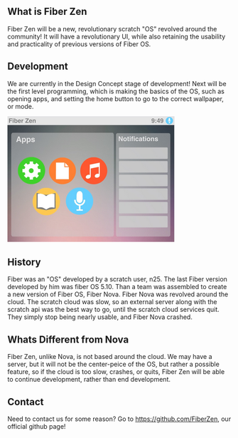 ## What is Fiber Zen
Fiber Zen will be a new, revolutionary scratch "OS" revolved around the community! It will have a revolutionary UI, while also retaining the usability and practicality of previous versions of Fiber OS.

## Development
We are currently in the Design Concept stage of development! Next will be the first level programming, which is making the basics of the OS, such as opening apps, and setting the home button to go to the correct wallpaper, or mode.
<br/>

![PossibleHomeScreen](/Img_1.png)

## History
Fiber was an "OS" developed by a scratch user, n25. The last Fiber version developed by him was fiber OS 5.10. Than a team was assembled to create a new version of Fiber OS, Fiber Nova. Fiber Nova was revolved around the cloud. The scratch cloud was slow, so an external server along with the scratch api was the best way to go, until the scratch cloud services quit. They simply stop being nearly usable, and Fiber Nova crashed. 


## Whats Different from Nova
Fiber Zen, unlike Nova, is not based around the cloud. We may have a server, but it will not be the center-peice of the OS, but rather a possible feature, so if the cloud is too slow, crashes, or quits, Fiber Zen will be able to continue development, rather than end development.


## Contact
Need to contact us for some reason? Go to https://github.com/FiberZen, our official github page!
